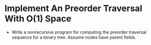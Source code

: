 # Implement An Preorder Traversal With O(1) Space

 * Write a nonrecursive program for computing the preorder traversal sequence for a binary tree. Assume nodes have parent fields.